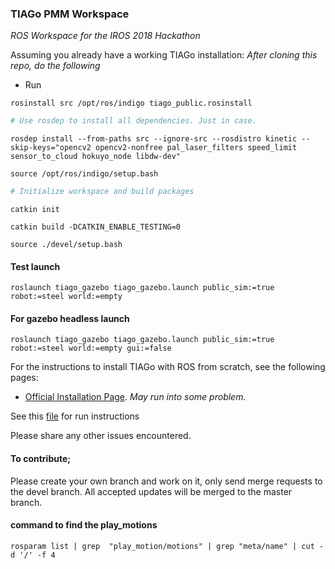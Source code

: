 ### TIAGo PMM Workspace
*ROS Workspace for the IROS 2018 Hackathon*

Assuming you already have a working TIAGo installation:
*After cloning this repo, do the following*
* Run

`rosinstall src /opt/ros/indigo tiago_public.rosinstall`

```python
# Use rosdep to install all dependencies. Just in case.
```

`rosdep install --from-paths src --ignore-src --rosdistro kinetic --skip-keys="opencv2 opencv2-nonfree pal_laser_filters speed_limit sensor_to_cloud hokuyo_node libdw-dev"`

`source /opt/ros/indigo/setup.bash`

```python
# Initialize workspace and build packages
```

`catkin init`

`catkin build -DCATKIN_ENABLE_TESTING=0`

`source ./devel/setup.bash`

#### Test launch
`roslaunch tiago_gazebo tiago_gazebo.launch public_sim:=true robot:=steel world:=empty`

#### For gazebo headless launch
`roslaunch tiago_gazebo tiago_gazebo.launch public_sim:=true robot:=steel world:=empty gui:=false`

For the instructions to install TIAGo with ROS from scratch, see the following pages:
* [Official Installation Page](http://wiki.ros.org/Robots/TIAGo/Tutorials/Installation/TiagoSimulation). *May run into some problem.*

See this [file](https://gitlab.com/toluwajosh/pmm_hackathon_ws/blob/master/run_instructions.txt) for run instructions

Please share any other issues encountered.

#### To contribute;
Please create your own branch and work on it, only send merge requests to the devel branch. 
All accepted updates will be merged to the master branch.

#### command to find the play_motions
```
rosparam list | grep  "play_motion/motions" | grep "meta/name" | cut -d '/' -f 4
```